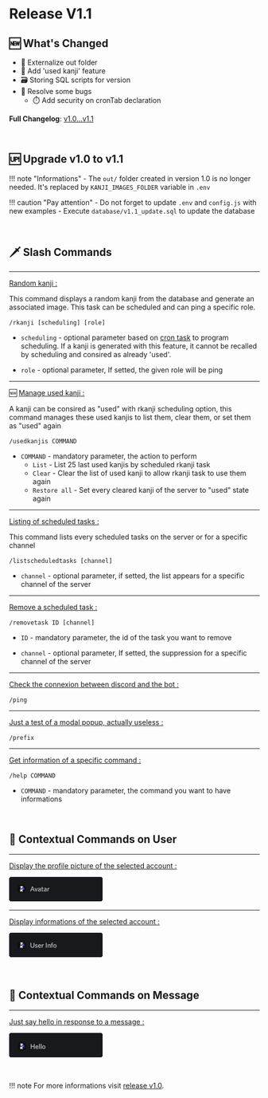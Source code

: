 # Release V1.1

## 🆕 What's Changed

- 📁 Externalize out folder
- 🤖 Add 'used kanji' feature
- 🗃️ Storing SQL scripts for version
- 🐛 Resolve some bugs
    - ⏱️ Add security on cronTab declaration

**Full Changelog**: [v1.0...v1.1](https://github.com/youenPlusquellec/jk_bot/compare/v1.0...v1.1)

<p>&nbsp;</p>

## 🆙 Upgrade v1.0 to v1.1

!!! note "Informations"
    - The `out/` folder created in version 1.0 is no longer needed. It's replaced by `KANJI_IMAGES_FOLDER` variable in `.env`

!!! caution "Pay attention"
    - Do not forget to update `.env` and `config.js` with new examples
    - Execute `database/v1.1_update.sql` to update the database

<p>&nbsp;</p>

## 🗡️ Slash Commands

-----

<ins>Random kanji :</ins>

This command displays a random kanji from the database and generate an associated image. This task can be scheduled and can ping a specific role.

```
/rkanji [scheduling] [role]
```

- `scheduling` - optional parameter based on [cron task](https://fr.wikipedia.org/wiki/Cron) to program scheduling. If a kanji is generated with this feature, it cannot be recalled by scheduling and consired as already 'used'.

- `role` - optional parameter, If setted, the given role will be ping

-----

🆕 <ins>Manage used kanji :</ins>

A kanji can be consired as "used" with rkanji scheduling option, this command manages these used kanjis to list them, clear them, or set them as "used" again

```
/usedkanjis COMMAND
```

- `COMMAND` - mandatory parameter, the action to perform
    - `List` - List 25 last used kanjis by scheduled rkanji task
    - `Clear` - Clear the list of used kanji to allow rkanji task to use them again
    - `Restore all` - Set every cleared kanji of the server to "used" state again

-----

<ins>Listing of scheduled tasks :</ins>

This command lists every scheduled tasks on the server or for a specific channel

```
/listscheduledtasks [channel]
```

- `channel` - optional parameter, if setted, the list appears for a specific channel of the server

-----

<ins>Remove a scheduled task :</ins>

```
/removetask ID [channel]
```

- `ID` - mandatory parameter, the id of the task you want to remove

- `channel` - optional parameter, If setted, the suppression for a specific channel of the server

-----

<ins>Check the connexion between discord and the bot :</ins>

```
/ping
```

-----

<ins>Just a test of a modal popup, actually useless :</ins>

```
/prefix
```

-----

<ins>Get information of a specific command :</ins>

```
/help COMMAND
```

- `COMMAND` - mandatory parameter, the command you want to have informations

<p>&nbsp;</p>

## 👤 Contextual Commands on User

-----

<ins>Display the profile picture of the selected account :</ins>

![Avatar](../src/avatar_v1.0.png)

-----

<ins>Display informations of the selected account :</ins>

![User Info](../src/user_info_v1.0.png)

<p>&nbsp;</p>

## 💬 Contextual Commands on Message

-----

<ins>Just say hello in response to a message :</ins>

![Hello](../src/hello_v1.0.png)

<p>&nbsp;</p>

!!! note
    For more informations visit [release v1.0](https://github.com/youenPlusquellec/jk_bot/releases/tag/v1.1).
